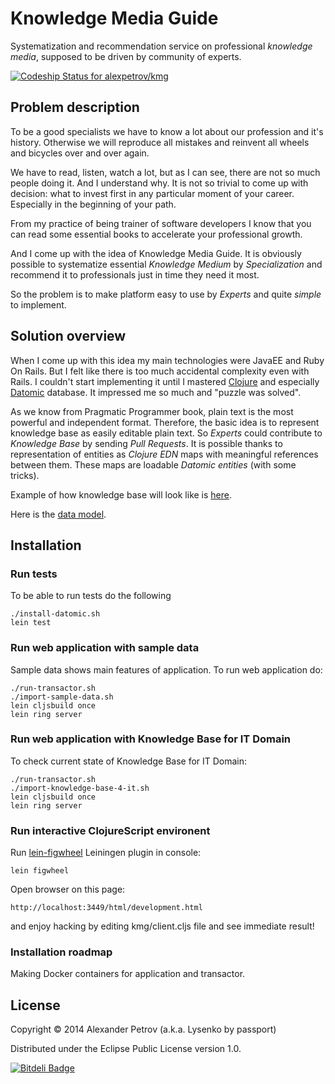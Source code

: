 # Knowledge Media Guide

Systematization and recommendation service on professional *knowledge media*, supposed to be driven by community of experts.

[ ![Codeship Status for alexpetrov/kmg](https://www.codeship.io/projects/580c52e0-ded2-0131-ed85-3ee96e1cc881/status)](https://www.codeship.io/projects/24875)

## Problem description

To be a good specialists we have to know a lot about our profession and it's history.
Otherwise we will reproduce all mistakes and reinvent all wheels and biсycles over and over again.

We have to read, listen, watch a lot, but as I can see, there are not so much people doing it.
And I understand why. It is not so trivial to come up with decision: what to invest first in any particular moment of your career. Especially in the beginning of your path.

From my practice of being trainer of software developers I know that you can read some essential books to accelerate your professional growth.

And I come up with the idea of Knowledge Media Guide.
It is obviously possible to systematize essential *Knowledge Medium* by *Specialization* and recommend it to professionals just in time they need it most.

So the problem is to make platform easy to use by *Experts* and quite *simple* to implement.

## Solution overview

When I come up with this idea my main technologies were JavaEE and Ruby On Rails. But I felt like there is too much accidental complexity even with Rails.
I couldn't start implementing it until I mastered [Clojure](http://clojure.org) and especially [Datomic](http://www.datomic.com/) database.
It impressed me so much and "puzzle was solved".

As we know from Pragmatic Programmer book, plain text is the most powerful and independent format. Therefore, the basic idea is to represent knowledge base as easily editable plain text.
So *Experts* could contribute to *Knowledge Base* by sending *Pull Requests*.
It is possible thanks to representation of entities as *Clojure EDN* maps with meaningful references between them.
These maps are loadable *Datomic entities* (with some tricks).

Example of how knowledge base will look like is [here](https://github.com/alexpetrov/kmg/blob/domain-layer/resources/knowledge_base4it.edn).

Here is the [data model](https://github.com/alexpetrov/kmg/blob/domain-layer/kmg-schema.png).

## Installation

### Run tests

To be able to run tests do the following

```
./install-datomic.sh
lein test
```

### Run web application with sample data

Sample data shows main features of application.
To run web application do:

```
./run-transactor.sh
./import-sample-data.sh
lein cljsbuild once
lein ring server
```

### Run web application with Knowledge Base for IT Domain

To check current state of Knowledge Base for IT Domain:

```
./run-transactor.sh
./import-knowledge-base-4-it.sh
lein cljsbuild once
lein ring server
```

### Run interactive ClojureScript environent

Run [lein-figwheel](https://github.com/bhauman/lein-figwheel) Leiningen plugin in console:

```
lein figwheel
```

Open browser on this page:

```
http://localhost:3449/html/development.html
```

and enjoy hacking by editing kmg/client.cljs file and see immediate result!

### Installation roadmap

Making Docker containers for application and transactor.

## License

Copyright © 2014 Alexander Petrov (a.k.a. Lysenko by passport)

Distributed under the Eclipse Public License version 1.0.

[![Bitdeli Badge](https://d2weczhvl823v0.cloudfront.net/alexpetrov/kmg/trend.png)](https://bitdeli.com/free "Bitdeli Badge")

